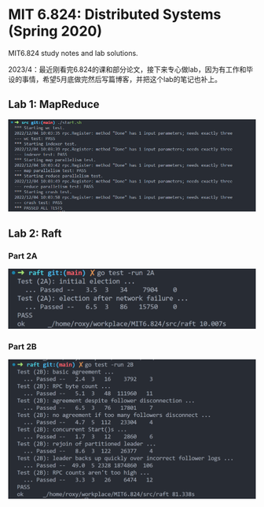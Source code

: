 # MIT 6.824: Distributed Systems (Spring 2020)
MIT6.824 study notes and lab solutions.

2023/4：最近刚看完6.824的课和部分论文，接下来专心做lab，因为有工作和毕设的事情，希望5月底做完然后写篇博客，并把这个lab的笔记也补上。

## Lab 1: MapReduce

![IMG](img/pass_lab1.png)

## Lab 2: Raft

### Part 2A

![IMG](img/pass_lab2a.png)

### Part 2B

![IMG](img/pass_lab2b.png)
